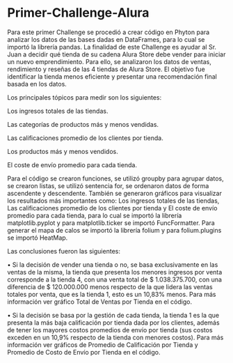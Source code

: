 # Primer-Challenge-Alura
 
Para este primer Challenge se procedió a crear código en Phyton para analizar los datos de las bases dadas en DataFrames, para lo cual se importó la librería pandas.
La finalidad de este Challenge es ayudar al Sr. Juan a decidir qué tienda de su cadena Alura Store debe vender para iniciar un nuevo emprendimiento. Para ello, se analizaron los datos de ventas, rendimiento y reseñas de las 4 tiendas de Alura Store. El objetivo fue identificar la tienda menos eficiente y presentar una recomendación final basada en los datos.

Los principales tópicos para medir son los siguientes:

Los ingresos totales de las tiendas.

Las categorías de productos más y menos vendidas.

Las calificaciones promedio de los clientes por tienda.

Los productos más y menos vendidos.

El coste de envío promedio para cada tienda.


Para el código se crearon funciones, se utilizó groupby para agrupar datos, se crearon listas, se utilizó sentencia for, se ordenaron datos de forma ascendente y descendente.
También se generaron gráficos para visualizar los resultados más importantes como: Los ingresos totales de las tiendas, Las calificaciones promedio de los clientes por tienda y El coste de envío promedio para cada tienda, para lo cual se importó la librería matplotlib.pyplot y para matplotlib.ticker se importó FuncFormatter.
Para generar el mapa de calos se importó la librería folium y para folium.plugins se importó HeatMap.

Las conclusiones fueron las siguientes:

•	Si la decisión de vender una tienda o no, se basa exclusivamente en las ventas de la misma, la tienda que presenta los menores ingresos por venta corresponde a la tienda 4, con una venta total de $ 1.038.375.700, con una diferencia de $ 120.000.000 menos respecto de la que lidera las ventas totales por venta, que es la tienda 1, esto es un 10,83% menos. Para más información ver gráfico Total de Ventas por Tienda en el código.

•	Si la decisión se basa por la gestión de cada tienda, la tienda 1 es la que presenta la más baja calificación por tienda dada por los clientes, además de tener los mayores costos promedios de envío por tienda (sus costos exceden en un 10,9% respecto de la tienda con menores costos). Para más información ver gráficos de Promedio de Calificación por Tienda y Promedio de Costo de Envío por Tienda en el código.



